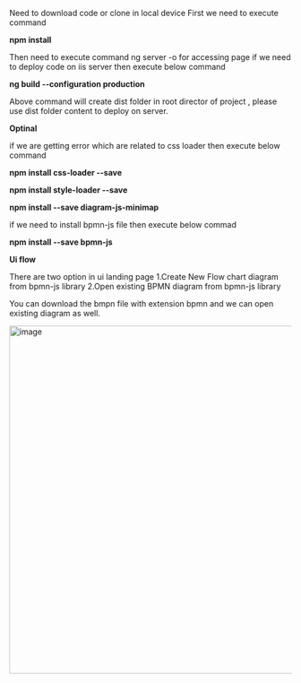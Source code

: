 Need to download code or clone in local device
First we need to execute command

**npm install**

Then need to execute command ng server -o for accessing page
if we need to deploy code on iis server then execute below command

**ng build --configuration production**

Above command will create dist folder in root director of project , please use dist folder content to deploy on server.

**Optinal**

if we are getting error which are related to css loader then execute below command 

**npm install css-loader --save**

**npm install style-loader --save**

**npm install --save diagram-js-minimap**

if we need to install bpmn-js file then execute below commad

**npm install --save bpmn-js**

**Ui flow**

There are two option in ui landing page 
1.Create New Flow chart diagram from bpmn-js library
2.Open existing BPMN diagram from bpmn-js library

You can download the bmpn file with extension bpmn and we can open existing diagram as well.

<img width="621" alt="image" src="https://github.com/imaginatexr/conditionalprocedurediagram/assets/149040365/ca598587-8143-4f38-a35f-7138585b5a29">

